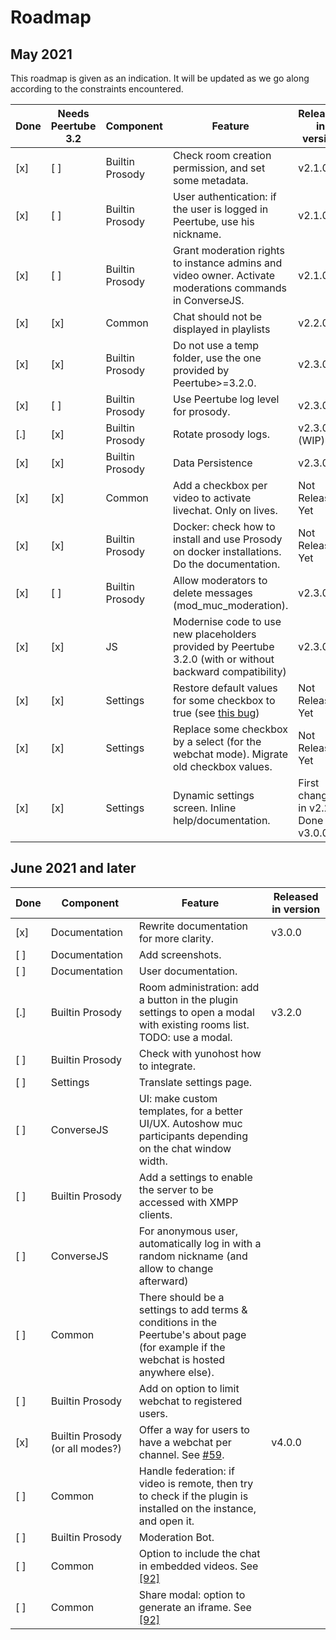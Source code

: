 # Roadmap

## May 2021

This roadmap is given as an indication. It will be updated as we go along according to the constraints encountered.

| Done | Needs Peertube 3.2 | Component | Feature | Released in version
---|---|---|---|---
[x] | [ ] | Builtin Prosody | Check room creation permission, and set some metadata. | v2.1.0
[x] | [ ] | Builtin Prosody | User authentication: if the user is logged in Peertube, use his nickname. | v2.1.0
[x] | [ ] | Builtin Prosody | Grant moderation rights to instance admins and video owner. Activate moderations commands in ConverseJS. | v2.1.0
[x] | [x] | Common | Chat should not be displayed in playlists | v2.2.0
[x] | [x] | Builtin Prosody | Do not use a temp folder, use the one provided by Peertube>=3.2.0. | v2.3.0
[x] | [ ] | Builtin Prosody | Use Peertube log level for prosody. | v2.3.0
[.] | [x] | Builtin Prosody | Rotate prosody logs. | v2.3.0 (WIP)
[x] | [x] | Builtin Prosody | Data Persistence | v2.3.0
[x] | [x] | Common | Add a checkbox per video to activate livechat. Only on lives. | Not Released Yet
[x] | [x] | Builtin Prosody | Docker: check how to install and use Prosody on docker installations. Do the documentation. | Not Released Yet
[x] | [ ] | Builtin Prosody | Allow moderators to delete messages (mod_muc_moderation). | v2.3.0
[x] | [x] | JS | Modernise code to use new placeholders provided by Peertube 3.2.0 (with or without backward compatibility) | v2.3.0
[x] | [x] | Settings | Restore default values for some checkbox to true (see [this bug](https://github.com/Chocobozzz/PeerTube/issues/4106)) | Not Released Yet
[x] | [x] | Settings | Replace some checkbox by a select (for the webchat mode). Migrate old checkbox values. | Not Released Yet
[x] | [x] | Settings | Dynamic settings screen. Inline help/documentation. | First changes in v2.2.0. Done in v3.0.0

## June 2021 and later

| Done | Component | Feature | Released in version
---|---|---|---
[x] | Documentation | Rewrite documentation for more clarity. | v3.0.0
[ ] | Documentation | Add screenshots.
[ ] | Documentation | User documentation.
[.] | Builtin Prosody | Room administration: add a button in the plugin settings to open a modal with existing rooms list. TODO: use a modal. | v3.2.0
[ ] | Builtin Prosody | Check with yunohost how to integrate.
[ ] | Settings | Translate settings page.
[ ] | ConverseJS | UI: make custom templates, for a better UI/UX. Autoshow muc participants depending on the chat window width.
[ ] | Builtin Prosody | Add a settings to enable the server to be accessed with XMPP clients.
[ ] | ConverseJS | For anonymous user, automatically log in with a random nickname (and allow to change afterward)
[ ] | Common | There should be a settings to add terms & conditions in the Peertube's about page (for example if the webchat is hosted anywhere else).
[ ] | Builtin Prosody | Add on option to limit webchat to registered users.
[x] | Builtin Prosody (or all modes?) | Offer a way for users to have a webchat per channel. See [#59](https://github.com/JohnXLivingston/peertube-plugin-livechat/issues/58). | v4.0.0
[ ] | Common | Handle federation: if video is remote, then try to check if the plugin is installed on the instance, and open it.
[ ] | Builtin Prosody | Moderation Bot.
[ ] | Common | Option to include the chat in embedded videos. See [[92]](https://github.com/JohnXLivingston/peertube-plugin-livechat/issues/92)
[ ] | Common | Share modal: option to generate an iframe. See [[92]](https://github.com/JohnXLivingston/peertube-plugin-livechat/issues/92)

